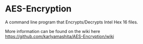 # AES-Encryption
A command line program that Encrypts/Decrypts Intel Hex 16 files.

More information can be found on the wiki here https://github.com/karlyamashita/AES-Encryption/wiki
